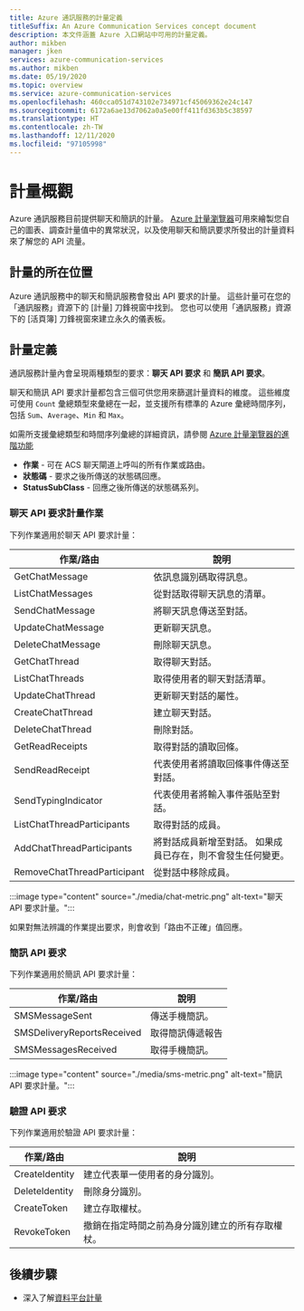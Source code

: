 ```yaml
---
title: Azure 通訊服務的計量定義
titleSuffix: An Azure Communication Services concept document
description: 本文件涵蓋 Azure 入口網站中可用的計量定義。
author: mikben
manager: jken
services: azure-communication-services
ms.author: mikben
ms.date: 05/19/2020
ms.topic: overview
ms.service: azure-communication-services
ms.openlocfilehash: 460cca051d743102e734971cf45069362e24c147
ms.sourcegitcommit: 6172a6ae13d7062a0a5e00ff411fd363b5c38597
ms.translationtype: HT
ms.contentlocale: zh-TW
ms.lasthandoff: 12/11/2020
ms.locfileid: "97105998"
---
```

# <a name="metrics-overview"></a>計量概觀

Azure 通訊服務目前提供聊天和簡訊的計量。 [Azure 計量瀏覽器](../../azure-monitor/platform/metrics-getting-started.md)可用來繪製您自己的圖表、調查計量值中的異常狀況，以及使用聊天和簡訊要求所發出的計量資料來了解您的 API 流量。

## <a name="where-to-find-metrics"></a>計量的所在位置

Azure 通訊服務中的聊天和簡訊服務會發出 API 要求的計量。 這些計量可在您的「通訊服務」資源下的 [計量] 刀鋒視窗中找到。 您也可以使用「通訊服務」資源下的 [活頁簿] 刀鋒視窗來建立永久的儀表板。

## <a name="metric-definitions"></a>計量定義

通訊服務計量內會呈現兩種類型的要求：**聊天 API 要求** 和 **簡訊 API 要求**。

聊天和簡訊 API 要求計量都包含三個可供您用來篩選計量資料的維度。 這些維度可使用 `Count` 彙總類型來彙總在一起，並支援所有標準的 Azure 彙總時間序列，包括 `Sum`、`Average`、`Min` 和 `Max`。

如需所支援彙總類型和時間序列彙總的詳細資訊，請參閱 [Azure 計量瀏覽器的進階功能](../../azure-monitor/platform/metrics-charts.md#changing-aggregation)

- **作業** - 可在 ACS 聊天閘道上呼叫的所有作業或路由。
- **狀態碼** - 要求之後所傳送的狀態碼回應。
- **StatusSubClass** - 回應之後所傳送的狀態碼系列。 


### <a name="chat-api-request-metric-operations"></a>聊天 API 要求計量作業

下列作業適用於聊天 API 要求計量：

| 作業/路由    | 說明                                                                                    |
| -------------------- | ---------------------------------------------------------------------------------------------- |
| GetChatMessage       | 依訊息識別碼取得訊息。 |
| ListChatMessages     | 從對話取得聊天訊息的清單。 |
| SendChatMessage      | 將聊天訊息傳送至對話。 |
| UpdateChatMessage    | 更新聊天訊息。 |
| DeleteChatMessage    | 刪除聊天訊息。 |
| GetChatThread        | 取得聊天對話。 |
| ListChatThreads      | 取得使用者的聊天對話清單。 |
| UpdateChatThread     | 更新聊天對話的屬性。 |
| CreateChatThread     | 建立聊天對話。 |
| DeleteChatThread     | 刪除對話。 |
| GetReadReceipts      | 取得對話的讀取回條。 |
| SendReadReceipt      | 代表使用者將讀取回條事件傳送至對話。 |
| SendTypingIndicator           | 代表使用者將輸入事件張貼至對話。 |
| ListChatThreadParticipants    | 取得對話的成員。 |
| AddChatThreadParticipants     | 將對話成員新增至對話。 如果成員已存在，則不會發生任何變更。 |
| RemoveChatThreadParticipant   | 從對話中移除成員。 |

:::image type="content" source="./media/chat-metric.png" alt-text="聊天 API 要求計量。":::

如果對無法辨識的作業提出要求，則會收到「路由不正確」值回應。

### <a name="sms-api-requests"></a>簡訊 API 要求

下列作業適用於簡訊 API 要求計量：

| 作業/路由    | 說明                                                                                    |
| -------------------- | ---------------------------------------------------------------------------------------------- |
| SMSMessageSent       | 傳送手機簡訊。 |
| SMSDeliveryReportsReceived     | 取得簡訊傳遞報告 |
| SMSMessagesReceived      | 取得手機簡訊。 |


:::image type="content" source="./media/sms-metric.png" alt-text="簡訊 API 要求計量。":::

### <a name="authentication-api-requests"></a>驗證 API 要求

下列作業適用於驗證 API 要求計量：

| 作業/路由    | 說明                                                                                    |
| -------------------- | ---------------------------------------------------------------------------------------------- |
| CreateIdentity       | 建立代表單一使用者的身分識別。 |
| DeleteIdentity       | 刪除身分識別。 |
| CreateToken          | 建立存取權杖。 |
| RevokeToken          | 撤銷在指定時間之前為身分識別建立的所有存取權杖。 |

## <a name="next-steps"></a>後續步驟

- 深入了解[資料平台計量](../../azure-monitor/platform/data-platform-metrics.md)
